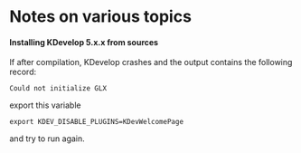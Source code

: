 # Notes on various topics

#### Installing KDevelop 5.x.x from sources
If after compilation, KDevelop crashes and the output contains the following record:
```
Could not initialize GLX
```
export this variable
```
export KDEV_DISABLE_PLUGINS=KDevWelcomePage
```
and try to run again.
